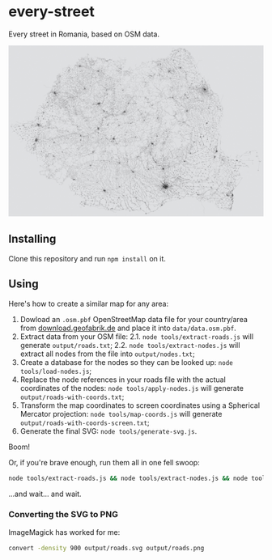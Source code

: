 # every-street

Every street in Romania, based on OSM data.

![Sample](img/streets.jpg)

## Installing

Clone this repository and run `npm install` on it.

## Using

Here's how to create a similar map for any area:

1. Dowload an `.osm.pbf` OpenStreetMap data file for your country/area from [download.geofabrik.de](http://download.geofabrik.de/europe.html) and place it into `data/data.osm.pbf`.
2. Extract data from your OSM file:
2.1. `node tools/extract-roads.js` will generate `output/roads.txt`;
2.2. `node tools/extract-nodes.js` will extract all nodes from the file into `output/nodes.txt`;
3. Create a database for the nodes so they can be looked up: `node tools/load-nodes.js`;
4. Replace the node references in your roads file with the actual coordinates of the nodes: `node tools/apply-nodes.js` will generate `output/roads-with-coords.txt`;
5. Transform the map coordinates to screen coordinates using a Spherical Mercator projection: `node tools/map-coords.js` will generate `output/roads-with-coords-screen.txt`;
6. Generate the final SVG: `node tools/generate-svg.js`.

Boom!

Or, if you're brave enough, run them all in one fell swoop:

```bash
node tools/extract-roads.js && node tools/extract-nodes.js && node tools/load-nodes.js && node tools/apply-nodes.js && node tools/map-coords.js && node tools/generate-svg.js
```

...and wait... and wait.

### Converting the SVG to PNG

ImageMagick has worked for me:

```bash
convert -density 900 output/roads.svg output/roads.png
```
